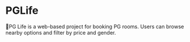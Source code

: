 # PGLife
PG Life is a web-based project for booking PG rooms. Users can browse nearby options and filter by price and gender.
